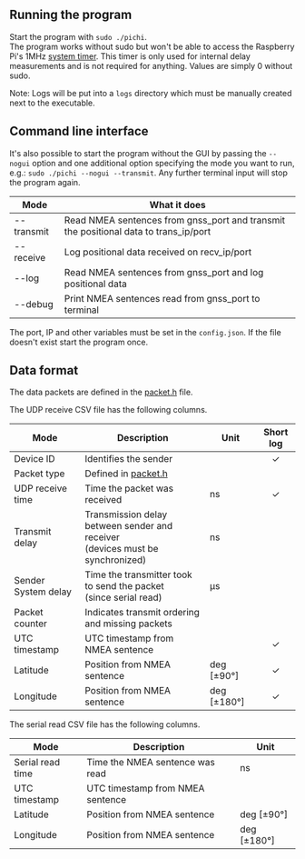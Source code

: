 Running the program
---
Start the program with `sudo ./pichi`.<br>
The program works without sudo but won't be able to access the Raspberry Pi's 1MHz [system timer](src/timer.cpp#L14). This timer is only used for internal delay measurements and is not required for anything. Values are simply 0 without sudo.

Note: Logs will be put into a `logs` directory which must be manually created next to the executable.

Command line interface
---
It's also possible to start the program without the GUI by passing the `--nogui` option and one additional option specifying the mode you want to run, e.g.: `sudo ./pichi --nogui --transmit`. Any further terminal input will stop the program again.

| Mode          | What it does  |
| ------------- | ------------- |
| --transmit    | Read NMEA sentences from gnss_port and transmit the positional data to trans_ip/port |
| --receive     | Log positional data received on recv_ip/port |
| --log         | Read NMEA sentences from gnss_port and log positional data |
| --debug       | Print NMEA sentences read from gnss_port to terminal |

The port, IP and other variables must be set in the `config.json`. If the file doesn't exist start the program once.

Data format
---
The data packets are defined in the [packet.h](src/gnss/packet.h) file.

The UDP receive CSV file has the following columns.

| Mode             | Description   | Unit | Short log |
| ---------------- | ------------- | ---- |:---------:|
| Device ID        | Identifies the sender |  | ✓
| Packet type      | Defined in [packet.h](src/gnss/packet.h) |   |
| UDP receive time | Time the packet was received | ns | ✓
| Transmit delay   | Transmission delay between sender and receiver<br>(devices must be synchronized) | ns |
| Sender System delay | Time the transmitter took to send the packet<br>(since serial read) | µs |
| Packet counter   | Indicates transmit ordering and missing packets |   |
| UTC timestamp    | UTC timestamp from NMEA sentence |   | ✓
| Latitude         | Position from NMEA sentence | deg [±90°] | ✓
| Longitude        | Position from NMEA sentence | deg [±180°] | ✓

The serial read CSV file has the following columns.

| Mode             | Description   | Unit |
| ---------------- | ------------- | ---- |
| Serial read time | Time the NMEA sentence was read | ns |
| UTC timestamp    | UTC timestamp from NMEA sentence |   |
| Latitude         | Position from NMEA sentence | deg [±90°] | 
| Longitude        | Position from NMEA sentence | deg [±180°] |
